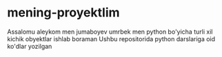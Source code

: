 # mening-proyektlim
Assalomu aleykom men jumaboyev umrbek men python bo'yicha turli xil kichik obyektlar ishlab boraman
Ushbu repositorida python darslariga oid ko'dlar yozilgan
